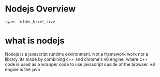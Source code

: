 # Nodejs Overview
 
```ccard
type: folder_brief_live
```
 
# what is nodejs

Nodejs is a javascript runtime exvironment. Not a framework work nor a library.
its made by combining c++ and chrome's v8 engine, where c++ code is used as a wrapper code to use javascript ouside of the browser. v8 engine is the java

